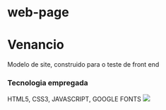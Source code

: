# web-page
<h1>Venancio</h1>
<p>Modelo de site, construido para o teste de front end</p>
<h3>Tecnologia empregada</h3>
<a>HTML5, CSS3, JAVASCRIPT, GOOGLE FONTS</a>
<img src="https://user-images.githubusercontent.com/79032014/138616162-5c1a09e4-e3d0-496b-aa35-75f224ec037e.png">
